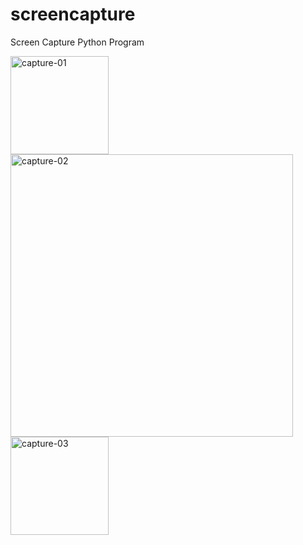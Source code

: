 # screencapture
Screen Capture Python Program

<img width="157" alt="capture-01" src="https://github.com/uhwang/screencapture/assets/43251090/36c542a9-7d85-4f91-bbef-922bfae04dfb">

<img width="452" alt="capture-02" src="https://github.com/uhwang/screencapture/assets/43251090/e87a4bc1-34e4-4b27-899c-f8206367aa5e">

<img width="157" alt="capture-03" src="https://github.com/uhwang/screencapture/assets/43251090/a06ea1a3-ba61-4d0e-8552-bc1427f02732">
